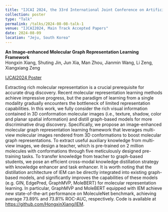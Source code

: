 ```yaml
---
title: "IJCAI 2024, the 33rd International Joint Conference on Artificial Intelligence"
collection: poster
type: "Talk"
permalink: /talks/2024-08-08-talk-1
venue: "IJCAI2024, Main Track Accepted Papers"
date: 2024-08-09
location: "Jeju, South Korea"
---
```


**An Image-enhanced Molecular Graph Representation Learning Framework**  
Hongxin Xiang, Shuting Jin, Jun Xia, Man Zhou, Jianmin Wang, Li Zeng, Xiangxiang Zeng  

[IJCAI2024 Poster](https://jianmin2drugai.github.io/files/ijcai2024_poster.pdf)

Extracting rich molecular representation is a crucial prerequisite for accurate drug discovery. Recent molecular representation learning methods achieve impressive progress, but the paradigm of learning from a single modality gradually encounters the bottleneck of limited representation capabilities. In this work, we fully consider the rich visual information contained in 3D conformation molecular images (i.e., texture, shadow, color and planar spatial information) and distill graph-based models for more discriminative drug discovery. Specifically, we propose an image-enhanced molecular graph representation learning framework that leverages multi-view molecular images rendered from 3D conformations to boost molecular graph representations. To extract useful auxiliary knowledge from multi-view images, we design a teacher, which is pre-trained on 2 million molecules with conformations through five meticulously designed pre-training tasks. To transfer knowledge from teacher to graph-based students, we pose an efficient cross-modal knowledge distillation strategy with knowledge enhancer and task enhancer. It is worth noting that the distillation architecture of IEM can be directly integrated into existing graph-based models, and significantly improves the capabilities of these models (e.g. GIN, EdgePred, GraphMVP, MoleBERT) for molecular representation learning. In particular, GraphMVP and MoleBERT equipped with IEM achieve new state-of-the-art performance on MoleculeNet benchmark, achieving average 73.89% and 73.81% ROC-AUC, respectively. Code is available at https://github.com/HongxinXiang/IEM.
